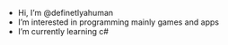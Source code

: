 - Hi, I’m @definetlyahuman
- I’m interested in programming mainly games and apps
- I’m currently learning c#

<!---
definetlyahuman/definetlyahuman is a ✨ special ✨ repository because its `README.md` (this file) appears on your GitHub profile.
You can click the Preview link to take a look at your changes.
--->

